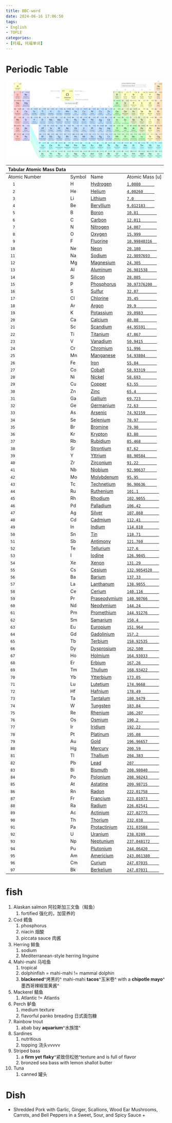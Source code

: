 ```yaml
---
title: BBC-word
date: 2024-06-16 17:06:50
tags:
- English
- TOFLE
categories:
- [托福, 托福单词]
---
```


#  Periodic Table

![image-20240616171351691](https://raw.githubusercontent.com/leovewc/images/main/image-20240616171351691.png)

| Tabular Atomic Mass Data |        |                                                             |                                                              |
| ------------------------ | ------ | ----------------------------------------------------------- | ------------------------------------------------------------ |
| Atomic Number            | Symbol | Name                                                        | Atomic Mass [u]                                              |
| `  1`                    | H      | [Hydrogen](https://pubchem.ncbi.nlm.nih.gov/element/1)      | [`1.0080      `](https://pubchem.ncbi.nlm.nih.gov/element/1#section=Atomic-Weight) |
| `  2`                    | He     | [Helium](https://pubchem.ncbi.nlm.nih.gov/element/2)        | [`4.00260     `](https://pubchem.ncbi.nlm.nih.gov/element/2#section=Atomic-Weight) |
| `  3`                    | Li     | [Lithium](https://pubchem.ncbi.nlm.nih.gov/element/3)       | [`7.0         `](https://pubchem.ncbi.nlm.nih.gov/element/3#section=Atomic-Weight) |
| `  4`                    | Be     | [Beryllium](https://pubchem.ncbi.nlm.nih.gov/element/4)     | [`9.012183    `](https://pubchem.ncbi.nlm.nih.gov/element/4#section=Atomic-Weight) |
| `  5`                    | B      | [Boron](https://pubchem.ncbi.nlm.nih.gov/element/5)         | [`10.81        `](https://pubchem.ncbi.nlm.nih.gov/element/5#section=Atomic-Weight) |
| `  6`                    | C      | [Carbon](https://pubchem.ncbi.nlm.nih.gov/element/6)        | [`12.011       `](https://pubchem.ncbi.nlm.nih.gov/element/6#section=Atomic-Weight) |
| `  7`                    | N      | [Nitrogen](https://pubchem.ncbi.nlm.nih.gov/element/7)      | [`14.007       `](https://pubchem.ncbi.nlm.nih.gov/element/7#section=Atomic-Weight) |
| `  8`                    | O      | [Oxygen](https://pubchem.ncbi.nlm.nih.gov/element/8)        | [`15.999       `](https://pubchem.ncbi.nlm.nih.gov/element/8#section=Atomic-Weight) |
| `  9`                    | F      | [Fluorine](https://pubchem.ncbi.nlm.nih.gov/element/9)      | [`18.99840316  `](https://pubchem.ncbi.nlm.nih.gov/element/9#section=Atomic-Weight) |
| ` 10`                    | Ne     | [Neon](https://pubchem.ncbi.nlm.nih.gov/element/10)         | [`20.180       `](https://pubchem.ncbi.nlm.nih.gov/element/10#section=Atomic-Weight) |
| ` 11`                    | Na     | [Sodium](https://pubchem.ncbi.nlm.nih.gov/element/11)       | [`22.9897693   `](https://pubchem.ncbi.nlm.nih.gov/element/11#section=Atomic-Weight) |
| ` 12`                    | Mg     | [Magnesium](https://pubchem.ncbi.nlm.nih.gov/element/12)    | [`24.305       `](https://pubchem.ncbi.nlm.nih.gov/element/12#section=Atomic-Weight) |
| ` 13`                    | Al     | [Aluminum](https://pubchem.ncbi.nlm.nih.gov/element/13)     | [`26.981538    `](https://pubchem.ncbi.nlm.nih.gov/element/13#section=Atomic-Weight) |
| ` 14`                    | Si     | [Silicon](https://pubchem.ncbi.nlm.nih.gov/element/14)      | [`28.085       `](https://pubchem.ncbi.nlm.nih.gov/element/14#section=Atomic-Weight) |
| ` 15`                    | P      | [Phosphorus](https://pubchem.ncbi.nlm.nih.gov/element/15)   | [`30.97376200  `](https://pubchem.ncbi.nlm.nih.gov/element/15#section=Atomic-Weight) |
| ` 16`                    | S      | [Sulfur](https://pubchem.ncbi.nlm.nih.gov/element/16)       | [`32.07        `](https://pubchem.ncbi.nlm.nih.gov/element/16#section=Atomic-Weight) |
| ` 17`                    | Cl     | [Chlorine](https://pubchem.ncbi.nlm.nih.gov/element/17)     | [`35.45        `](https://pubchem.ncbi.nlm.nih.gov/element/17#section=Atomic-Weight) |
| ` 18`                    | Ar     | [Argon](https://pubchem.ncbi.nlm.nih.gov/element/18)        | [`39.9         `](https://pubchem.ncbi.nlm.nih.gov/element/18#section=Atomic-Weight) |
| ` 19`                    | K      | [Potassium](https://pubchem.ncbi.nlm.nih.gov/element/19)    | [`39.0983      `](https://pubchem.ncbi.nlm.nih.gov/element/19#section=Atomic-Weight) |
| ` 20`                    | Ca     | [Calcium](https://pubchem.ncbi.nlm.nih.gov/element/20)      | [`40.08        `](https://pubchem.ncbi.nlm.nih.gov/element/20#section=Atomic-Weight) |
| ` 21`                    | Sc     | [Scandium](https://pubchem.ncbi.nlm.nih.gov/element/21)     | [`44.95591     `](https://pubchem.ncbi.nlm.nih.gov/element/21#section=Atomic-Weight) |
| ` 22`                    | Ti     | [Titanium](https://pubchem.ncbi.nlm.nih.gov/element/22)     | [`47.867       `](https://pubchem.ncbi.nlm.nih.gov/element/22#section=Atomic-Weight) |
| ` 23`                    | V      | [Vanadium](https://pubchem.ncbi.nlm.nih.gov/element/23)     | [`50.9415      `](https://pubchem.ncbi.nlm.nih.gov/element/23#section=Atomic-Weight) |
| ` 24`                    | Cr     | [Chromium](https://pubchem.ncbi.nlm.nih.gov/element/24)     | [`51.996       `](https://pubchem.ncbi.nlm.nih.gov/element/24#section=Atomic-Weight) |
| ` 25`                    | Mn     | [Manganese](https://pubchem.ncbi.nlm.nih.gov/element/25)    | [`54.93804     `](https://pubchem.ncbi.nlm.nih.gov/element/25#section=Atomic-Weight) |
| ` 26`                    | Fe     | [Iron](https://pubchem.ncbi.nlm.nih.gov/element/26)         | [`55.84        `](https://pubchem.ncbi.nlm.nih.gov/element/26#section=Atomic-Weight) |
| ` 27`                    | Co     | [Cobalt](https://pubchem.ncbi.nlm.nih.gov/element/27)       | [`58.93319     `](https://pubchem.ncbi.nlm.nih.gov/element/27#section=Atomic-Weight) |
| ` 28`                    | Ni     | [Nickel](https://pubchem.ncbi.nlm.nih.gov/element/28)       | [`58.693       `](https://pubchem.ncbi.nlm.nih.gov/element/28#section=Atomic-Weight) |
| ` 29`                    | Cu     | [Copper](https://pubchem.ncbi.nlm.nih.gov/element/29)       | [`63.55        `](https://pubchem.ncbi.nlm.nih.gov/element/29#section=Atomic-Weight) |
| ` 30`                    | Zn     | [Zinc](https://pubchem.ncbi.nlm.nih.gov/element/30)         | [`65.4         `](https://pubchem.ncbi.nlm.nih.gov/element/30#section=Atomic-Weight) |
| ` 31`                    | Ga     | [Gallium](https://pubchem.ncbi.nlm.nih.gov/element/31)      | [`69.723       `](https://pubchem.ncbi.nlm.nih.gov/element/31#section=Atomic-Weight) |
| ` 32`                    | Ge     | [Germanium](https://pubchem.ncbi.nlm.nih.gov/element/32)    | [`72.63        `](https://pubchem.ncbi.nlm.nih.gov/element/32#section=Atomic-Weight) |
| ` 33`                    | As     | [Arsenic](https://pubchem.ncbi.nlm.nih.gov/element/33)      | [`74.92159     `](https://pubchem.ncbi.nlm.nih.gov/element/33#section=Atomic-Weight) |
| ` 34`                    | Se     | [Selenium](https://pubchem.ncbi.nlm.nih.gov/element/34)     | [`78.97        `](https://pubchem.ncbi.nlm.nih.gov/element/34#section=Atomic-Weight) |
| ` 35`                    | Br     | [Bromine](https://pubchem.ncbi.nlm.nih.gov/element/35)      | [`79.90        `](https://pubchem.ncbi.nlm.nih.gov/element/35#section=Atomic-Weight) |
| ` 36`                    | Kr     | [Krypton](https://pubchem.ncbi.nlm.nih.gov/element/36)      | [`83.80        `](https://pubchem.ncbi.nlm.nih.gov/element/36#section=Atomic-Weight) |
| ` 37`                    | Rb     | [Rubidium](https://pubchem.ncbi.nlm.nih.gov/element/37)     | [`85.468       `](https://pubchem.ncbi.nlm.nih.gov/element/37#section=Atomic-Weight) |
| ` 38`                    | Sr     | [Strontium](https://pubchem.ncbi.nlm.nih.gov/element/38)    | [`87.62        `](https://pubchem.ncbi.nlm.nih.gov/element/38#section=Atomic-Weight) |
| ` 39`                    | Y      | [Yttrium](https://pubchem.ncbi.nlm.nih.gov/element/39)      | [`88.90584     `](https://pubchem.ncbi.nlm.nih.gov/element/39#section=Atomic-Weight) |
| ` 40`                    | Zr     | [Zirconium](https://pubchem.ncbi.nlm.nih.gov/element/40)    | [`91.22        `](https://pubchem.ncbi.nlm.nih.gov/element/40#section=Atomic-Weight) |
| ` 41`                    | Nb     | [Niobium](https://pubchem.ncbi.nlm.nih.gov/element/41)      | [`92.90637     `](https://pubchem.ncbi.nlm.nih.gov/element/41#section=Atomic-Weight) |
| ` 42`                    | Mo     | [Molybdenum](https://pubchem.ncbi.nlm.nih.gov/element/42)   | [`95.95        `](https://pubchem.ncbi.nlm.nih.gov/element/42#section=Atomic-Weight) |
| ` 43`                    | Tc     | [Technetium](https://pubchem.ncbi.nlm.nih.gov/element/43)   | [`96.90636     `](https://pubchem.ncbi.nlm.nih.gov/element/43#section=Atomic-Weight) |
| ` 44`                    | Ru     | [Ruthenium](https://pubchem.ncbi.nlm.nih.gov/element/44)    | [`101.1         `](https://pubchem.ncbi.nlm.nih.gov/element/44#section=Atomic-Weight) |
| ` 45`                    | Rh     | [Rhodium](https://pubchem.ncbi.nlm.nih.gov/element/45)      | [`102.9055      `](https://pubchem.ncbi.nlm.nih.gov/element/45#section=Atomic-Weight) |
| ` 46`                    | Pd     | [Palladium](https://pubchem.ncbi.nlm.nih.gov/element/46)    | [`106.42        `](https://pubchem.ncbi.nlm.nih.gov/element/46#section=Atomic-Weight) |
| ` 47`                    | Ag     | [Silver](https://pubchem.ncbi.nlm.nih.gov/element/47)       | [`107.868       `](https://pubchem.ncbi.nlm.nih.gov/element/47#section=Atomic-Weight) |
| ` 48`                    | Cd     | [Cadmium](https://pubchem.ncbi.nlm.nih.gov/element/48)      | [`112.41        `](https://pubchem.ncbi.nlm.nih.gov/element/48#section=Atomic-Weight) |
| ` 49`                    | In     | [Indium](https://pubchem.ncbi.nlm.nih.gov/element/49)       | [`114.818       `](https://pubchem.ncbi.nlm.nih.gov/element/49#section=Atomic-Weight) |
| ` 50`                    | Sn     | [Tin](https://pubchem.ncbi.nlm.nih.gov/element/50)          | [`118.71        `](https://pubchem.ncbi.nlm.nih.gov/element/50#section=Atomic-Weight) |
| ` 51`                    | Sb     | [Antimony](https://pubchem.ncbi.nlm.nih.gov/element/51)     | [`121.760       `](https://pubchem.ncbi.nlm.nih.gov/element/51#section=Atomic-Weight) |
| ` 52`                    | Te     | [Tellurium](https://pubchem.ncbi.nlm.nih.gov/element/52)    | [`127.6         `](https://pubchem.ncbi.nlm.nih.gov/element/52#section=Atomic-Weight) |
| ` 53`                    | I      | [Iodine](https://pubchem.ncbi.nlm.nih.gov/element/53)       | [`126.9045      `](https://pubchem.ncbi.nlm.nih.gov/element/53#section=Atomic-Weight) |
| ` 54`                    | Xe     | [Xenon](https://pubchem.ncbi.nlm.nih.gov/element/54)        | [`131.29        `](https://pubchem.ncbi.nlm.nih.gov/element/54#section=Atomic-Weight) |
| ` 55`                    | Cs     | [Cesium](https://pubchem.ncbi.nlm.nih.gov/element/55)       | [`132.9054520   `](https://pubchem.ncbi.nlm.nih.gov/element/55#section=Atomic-Weight) |
| ` 56`                    | Ba     | [Barium](https://pubchem.ncbi.nlm.nih.gov/element/56)       | [`137.33        `](https://pubchem.ncbi.nlm.nih.gov/element/56#section=Atomic-Weight) |
| ` 57`                    | La     | [Lanthanum](https://pubchem.ncbi.nlm.nih.gov/element/57)    | [`138.9055      `](https://pubchem.ncbi.nlm.nih.gov/element/57#section=Atomic-Weight) |
| ` 58`                    | Ce     | [Cerium](https://pubchem.ncbi.nlm.nih.gov/element/58)       | [`140.116       `](https://pubchem.ncbi.nlm.nih.gov/element/58#section=Atomic-Weight) |
| ` 59`                    | Pr     | [Praseodymium](https://pubchem.ncbi.nlm.nih.gov/element/59) | [`140.90766     `](https://pubchem.ncbi.nlm.nih.gov/element/59#section=Atomic-Weight) |
| ` 60`                    | Nd     | [Neodymium](https://pubchem.ncbi.nlm.nih.gov/element/60)    | [`144.24        `](https://pubchem.ncbi.nlm.nih.gov/element/60#section=Atomic-Weight) |
| ` 61`                    | Pm     | [Promethium](https://pubchem.ncbi.nlm.nih.gov/element/61)   | [`144.91276     `](https://pubchem.ncbi.nlm.nih.gov/element/61#section=Atomic-Weight) |
| ` 62`                    | Sm     | [Samarium](https://pubchem.ncbi.nlm.nih.gov/element/62)     | [`150.4         `](https://pubchem.ncbi.nlm.nih.gov/element/62#section=Atomic-Weight) |
| ` 63`                    | Eu     | [Europium](https://pubchem.ncbi.nlm.nih.gov/element/63)     | [`151.964       `](https://pubchem.ncbi.nlm.nih.gov/element/63#section=Atomic-Weight) |
| ` 64`                    | Gd     | [Gadolinium](https://pubchem.ncbi.nlm.nih.gov/element/64)   | [`157.2         `](https://pubchem.ncbi.nlm.nih.gov/element/64#section=Atomic-Weight) |
| ` 65`                    | Tb     | [Terbium](https://pubchem.ncbi.nlm.nih.gov/element/65)      | [`158.92535     `](https://pubchem.ncbi.nlm.nih.gov/element/65#section=Atomic-Weight) |
| ` 66`                    | Dy     | [Dysprosium](https://pubchem.ncbi.nlm.nih.gov/element/66)   | [`162.500       `](https://pubchem.ncbi.nlm.nih.gov/element/66#section=Atomic-Weight) |
| ` 67`                    | Ho     | [Holmium](https://pubchem.ncbi.nlm.nih.gov/element/67)      | [`164.93033     `](https://pubchem.ncbi.nlm.nih.gov/element/67#section=Atomic-Weight) |
| ` 68`                    | Er     | [Erbium](https://pubchem.ncbi.nlm.nih.gov/element/68)       | [`167.26        `](https://pubchem.ncbi.nlm.nih.gov/element/68#section=Atomic-Weight) |
| ` 69`                    | Tm     | [Thulium](https://pubchem.ncbi.nlm.nih.gov/element/69)      | [`168.93422     `](https://pubchem.ncbi.nlm.nih.gov/element/69#section=Atomic-Weight) |
| ` 70`                    | Yb     | [Ytterbium](https://pubchem.ncbi.nlm.nih.gov/element/70)    | [`173.05        `](https://pubchem.ncbi.nlm.nih.gov/element/70#section=Atomic-Weight) |
| ` 71`                    | Lu     | [Lutetium](https://pubchem.ncbi.nlm.nih.gov/element/71)     | [`174.9668      `](https://pubchem.ncbi.nlm.nih.gov/element/71#section=Atomic-Weight) |
| ` 72`                    | Hf     | [Hafnium](https://pubchem.ncbi.nlm.nih.gov/element/72)      | [`178.49        `](https://pubchem.ncbi.nlm.nih.gov/element/72#section=Atomic-Weight) |
| ` 73`                    | Ta     | [Tantalum](https://pubchem.ncbi.nlm.nih.gov/element/73)     | [`180.9479      `](https://pubchem.ncbi.nlm.nih.gov/element/73#section=Atomic-Weight) |
| ` 74`                    | W      | [Tungsten](https://pubchem.ncbi.nlm.nih.gov/element/74)     | [`183.84        `](https://pubchem.ncbi.nlm.nih.gov/element/74#section=Atomic-Weight) |
| ` 75`                    | Re     | [Rhenium](https://pubchem.ncbi.nlm.nih.gov/element/75)      | [`186.207       `](https://pubchem.ncbi.nlm.nih.gov/element/75#section=Atomic-Weight) |
| ` 76`                    | Os     | [Osmium](https://pubchem.ncbi.nlm.nih.gov/element/76)       | [`190.2         `](https://pubchem.ncbi.nlm.nih.gov/element/76#section=Atomic-Weight) |
| ` 77`                    | Ir     | [Iridium](https://pubchem.ncbi.nlm.nih.gov/element/77)      | [`192.22        `](https://pubchem.ncbi.nlm.nih.gov/element/77#section=Atomic-Weight) |
| ` 78`                    | Pt     | [Platinum](https://pubchem.ncbi.nlm.nih.gov/element/78)     | [`195.08        `](https://pubchem.ncbi.nlm.nih.gov/element/78#section=Atomic-Weight) |
| ` 79`                    | Au     | [Gold](https://pubchem.ncbi.nlm.nih.gov/element/79)         | [`196.96657     `](https://pubchem.ncbi.nlm.nih.gov/element/79#section=Atomic-Weight) |
| ` 80`                    | Hg     | [Mercury](https://pubchem.ncbi.nlm.nih.gov/element/80)      | [`200.59        `](https://pubchem.ncbi.nlm.nih.gov/element/80#section=Atomic-Weight) |
| ` 81`                    | Tl     | [Thallium](https://pubchem.ncbi.nlm.nih.gov/element/81)     | [`204.383       `](https://pubchem.ncbi.nlm.nih.gov/element/81#section=Atomic-Weight) |
| ` 82`                    | Pb     | [Lead](https://pubchem.ncbi.nlm.nih.gov/element/82)         | [`207           `](https://pubchem.ncbi.nlm.nih.gov/element/82#section=Atomic-Weight) |
| ` 83`                    | Bi     | [Bismuth](https://pubchem.ncbi.nlm.nih.gov/element/83)      | [`208.98040     `](https://pubchem.ncbi.nlm.nih.gov/element/83#section=Atomic-Weight) |
| ` 84`                    | Po     | [Polonium](https://pubchem.ncbi.nlm.nih.gov/element/84)     | [`208.98243     `](https://pubchem.ncbi.nlm.nih.gov/element/84#section=Atomic-Weight) |
| ` 85`                    | At     | [Astatine](https://pubchem.ncbi.nlm.nih.gov/element/85)     | [`209.98715     `](https://pubchem.ncbi.nlm.nih.gov/element/85#section=Atomic-Weight) |
| ` 86`                    | Rn     | [Radon](https://pubchem.ncbi.nlm.nih.gov/element/86)        | [`222.01758     `](https://pubchem.ncbi.nlm.nih.gov/element/86#section=Atomic-Weight) |
| ` 87`                    | Fr     | [Francium](https://pubchem.ncbi.nlm.nih.gov/element/87)     | [`223.01973     `](https://pubchem.ncbi.nlm.nih.gov/element/87#section=Atomic-Weight) |
| ` 88`                    | Ra     | [Radium](https://pubchem.ncbi.nlm.nih.gov/element/88)       | [`226.02541     `](https://pubchem.ncbi.nlm.nih.gov/element/88#section=Atomic-Weight) |
| ` 89`                    | Ac     | [Actinium](https://pubchem.ncbi.nlm.nih.gov/element/89)     | [`227.02775     `](https://pubchem.ncbi.nlm.nih.gov/element/89#section=Atomic-Weight) |
| ` 90`                    | Th     | [Thorium](https://pubchem.ncbi.nlm.nih.gov/element/90)      | [`232.038       `](https://pubchem.ncbi.nlm.nih.gov/element/90#section=Atomic-Weight) |
| ` 91`                    | Pa     | [Protactinium](https://pubchem.ncbi.nlm.nih.gov/element/91) | [`231.03588     `](https://pubchem.ncbi.nlm.nih.gov/element/91#section=Atomic-Weight) |
| ` 92`                    | U      | [Uranium](https://pubchem.ncbi.nlm.nih.gov/element/92)      | [`238.0289      `](https://pubchem.ncbi.nlm.nih.gov/element/92#section=Atomic-Weight) |
| ` 93`                    | Np     | [Neptunium](https://pubchem.ncbi.nlm.nih.gov/element/93)    | [`237.048172    `](https://pubchem.ncbi.nlm.nih.gov/element/93#section=Atomic-Weight) |
| ` 94`                    | Pu     | [Plutonium](https://pubchem.ncbi.nlm.nih.gov/element/94)    | [`244.06420     `](https://pubchem.ncbi.nlm.nih.gov/element/94#section=Atomic-Weight) |
| ` 95`                    | Am     | [Americium](https://pubchem.ncbi.nlm.nih.gov/element/95)    | [`243.061380    `](https://pubchem.ncbi.nlm.nih.gov/element/95#section=Atomic-Weight) |
| ` 96`                    | Cm     | [Curium](https://pubchem.ncbi.nlm.nih.gov/element/96)       | [`247.07035     `](https://pubchem.ncbi.nlm.nih.gov/element/96#section=Atomic-Weight) |
| ` 97`                    | Bk     | [Berkelium](https://pubchem.ncbi.nlm.nih.gov/element/97)    | [`247.07031     `](https://pubchem.ncbi.nlm.nih.gov/element/97#section=Atomic-Weight) |

# fish

1. Alaskan salmon   阿拉斯加三文鱼（鲑鱼）
   1. fortified 强化的，加营养的
2. Cod   鳕鱼
   1. phosphorus
   2. niacin 烟酸
   3. piccata sauce 肉酱
3. Herring  鲱鱼
   1. sodium
   2. Mediterranean-style herring linguine
4. Mahi-mahi   马哈鱼
   1. tropical
   2. dolphinfish   =  mahi-mahi      !=        mammal dolphin
   3. **blackened**^烤黑的^ mahi-mahi **tacos**^玉米卷^ with a **chipotle mayo**^墨西哥辣椒蛋黄酱^ 
5. Mackerel   鲭鱼
   1. Atlantic        !=          Atlantis
6. Perch  鲈鱼
   1. medium texture
   2. flavorful panko breading  日式面包糠
7. Rainbow trout 
   1. abab bay **aquarium**^水族馆^
8. Sardines 
   1. nutritious
   2. topping  浇头vvvvv
9. Striped bass  
   1. a **firm yet flaky**^紧致但松弛^texture and is full of flavor	
   2. bronzed sea bass with lemon shallot butter
10. Tuna   
    1. canned 罐头

# Dish

- Shredded Pork with Garlic, Ginger, Scallions, Wood Ear Mushrooms, Carrots, and Bell Peppers in a Sweet, Sour, and Spicy Sauce +

